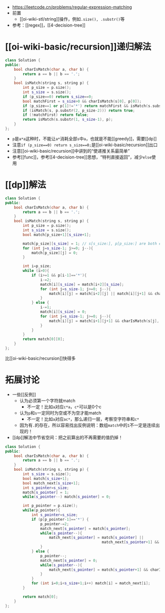 - https://leetcode.cn/problems/regular-expression-matching
- 前置
  - [[oi-wiki-stl/string]]操作，例如`.size(), .substr()`等
- 参考：[[regex]]，[[4-decision-tree]]
# [[oi-wiki-basic/recursion]]递归解法
```cpp
class Solution {
public:
    bool charIsMatch(char a, char b) {
        return a == b || b == '.';
    }
    bool isMatch(string s, string p) {
        int p_size = p.size();
        int s_size = s.size();
        if (p_size==0) return s_size==0;
        bool matchFirst = s_size>0 && charIsMatch(s[0], p[0]);
        if (p_size==1 or p[1]!='*') return matchFirst && isMatch(s.substr(1, s_size-1), p.substr(1, p_size-1));
        if (isMatch(s, p.substr(2, p_size-2))) return true;
        if (!matchFirst) return false;
        return isMatch(s.substr(1, s_size-1), p);
    }
};
```
- `p`是`a*a`这种时，不能让`a*`消耗全部`s`中`a`，也就是不能[[greedy]]，需要[[dp]]
- 注意`if (p_size==0) return s_size==0;`是[[oi-wiki-basic/recursion]]出口
- 注意[[oi-wiki-basic/recursion]]中讲到的“使递推关系最简单”
- 参考[[func]]，参考[[4-decision-tree]]思想，“特判直接返回”，减少`else`使用
# [[dp]]解法
```cpp
class Solution {
public:
    bool charIsMatch(char a, char b) {
        return a == b || b == '.';
    }
    bool isMatch(string s, string p) {
        int p_size = p.size();
        int s_size = s.size();
        bool match[p_size+1][s_size+1];

        match[p_size][s_size] = 1; // s[s_size:], p[p_size:] are both empty strings
        for (int j=s_size-1; j>=0; j--){
            match[p_size][j] = 0;
        }

        int i=p_size;
        while (i>0){
            if (i>=1 && p[i-1]=='*'){
                i-=2;
                match[i][s_size] = match[i+2][s_size];
                for (int j=s_size-1; j>=0; j--){
                    match[i][j] = match[i+2][j] || match[i][j+1] && charIsMatch(s[j], p[i]);
                }
            } else {
                i-=1;
                match[i][s_size] = 0;
                for (int j=s_size-1; j>=0; j--){
                    match[i][j] = match[i+1][j+1] && charIsMatch(s[j], p[i]);
                }
            }
        }
        return match[0][0];
    }
};
```
比[[oi-wiki-basic/recursion]]快得多
# 拓展讨论
- 一些[[反例]]
  - 认为必须第一个字符就match
      - 不一定！比如`a`对应`c*a`，`c*`可以是0个c
  - 认为`p`和`s`一定同时为空或不为空才能match
      - 不一定！比如`a`对应`ac*`，那么递归一层，考察空字符串和`c*`
  - 因为有`.`的存在，所以容易找出反例说明：数组`match`中的`1`不一定是连续出现的！
- [[dp]]解法中节省空间：把之前算出的不再需要的值扔掉！
```cpp
class Solution {
public:
    bool charIsMatch(char a, char b) {
        return a == b || b == '.';
    }
    bool isMatch(string s, string p) {
        int s_size = s.size();
        bool match[s_size+1];
        bool match_next[s_size+1];
        int s_pointer=s_size;
        match[s_pointer] = 1;
        while(s_pointer--) match[s_pointer] = 0;

        int p_pointer = p.size();
        while(p_pointer){
            int s_pointer=s_size;
            if (p[p_pointer-1]=='*') {
                p_pointer-=2;
                match_next[s_pointer] = match[s_pointer];
                while(s_pointer--){
                    match_next[s_pointer] = match[s_pointer] || 
                                            match_next[s_pointer+1] && charIsMatch(s[s_pointer], p[p_pointer]);
                }
            } else {
                p_pointer--;
                match_next[s_pointer] = 0;
                while(s_pointer--){
                    match_next[s_pointer] = match[s_pointer+1] && charIsMatch(s[s_pointer], p[p_pointer]);
                }
            }
            for (int i=0;i<s_size+1;i++) match[i] = match_next[i];
        }

        return match[0];
    }
};
```